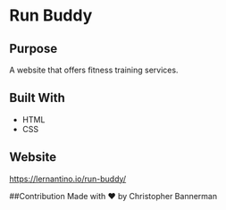 # Run Buddy

## Purpose
A website that offers fitness training services.

## Built With
* HTML
* CSS

## Website
https://lernantino.io/run-buddy/

##Contribution
Made with ❤️ by Christopher Bannerman
